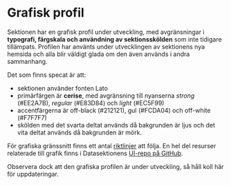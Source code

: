 # Grafisk profil

Sektionen har en grafisk profil under utveckling, med avgränsningar i **typografi, färgskala
och användning av sektionsskölden** som inte tidigare tillämpats. Profilen har använts under
utvecklingen av sektionens nya hemsida och alla blir väldigt glada om den även används i
andra sammanhang.

Det som finns specat är att:

* sektionen använder fonten Lato
* primärfärgen är **cerise**, med avgränsning till nyanserna _strong_ (#EE2A7B), _regular_
(#E83D84) och _light_ (#EC5F99)
* accentfärgerna är off-black (#212121), gul (#FCDA04) och off-white (#F7F7F7)
* skölden med det svarta deltat används då bakgrunden är ljus och det vita deltat används då bakgrunden är mörk.

För grafiska gränssnitt finns ett antal [riktlinjer](https://raw.githubusercontent.com/datasektionen/UI/master/Ref_Sheet/ref_sheet.png) att följa. En hel del resurser relaterade till grafik finns i Datasektionens [UI-repo på GitHub](https://github.com/datasektionen/UI/).

Observera dock att den grafiska profilen är under utveckling, så håll koll här för uppdateringar.
